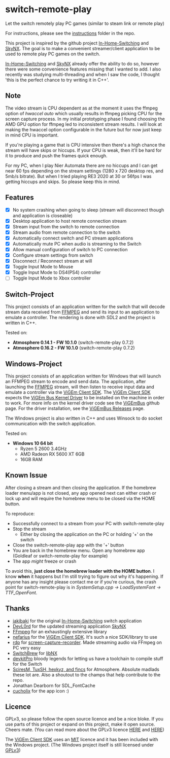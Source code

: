 # switch-remote-play

Let the switch remotely play PC games (similar to steam link or remote play)

For instructions, please see the [instructions](https://github.com/Moehammered/switch-remote-play/blob/master/instructions/Instructions.md) folder in the repo.

This project is inspired by the github project [In-Home-Switching](https://github.com/jakibaki/In-Home-Switching) and [SkyNX](https://github.com/DevL0rd/SkyNX). The goal is to make a convenient streamer/client application to be used to remote play PC games on the switch.

[In-Home-Switching](https://github.com/jakibaki/In-Home-Switching) and [SkyNX](https://github.com/DevL0rd/SkyNX) already offer the ability to do so, however there were some convenience features missing that I wanted to add. I also recently was studying multi-threading and when I saw the code, I thought 'this is the perfect chance to try writing it in C++'.

## Note

The video stream is CPU dependent as at the moment it uses the ffmpeg option of *hwaccel auto* which usually results in ffmpeg picking CPU for the screen capture process. In my initial prototyping phase I found choosing the AMD GPU option for ffmpeg led to inconsistent stream results. I will look at making the hwaccel option configurable in the future but for now just keep in mind CPU is important.

If you're playing a game that is CPU intensive then there's a high chance the stream will have skips or hiccups. If your CPU is weak, then it'll be hard for it to produce and push the frames quick enough.

For my PC, when I play Nier Automata there are no hiccups and I can get near 60 fps depending on the stream settings (1280 x 720 desktop res, and 5mb/s bitrate). But when I tried playing RE3 2020 at 30 or 56fps I was getting hiccups and skips. So please keep this in mind.

## Features

- [x] No system crashing when going to sleep (stream will disconnect though and application is closeable)
- [x] Desktop application to host remote connection stream
- [x] Stream input from the switch to remote connection
- [x] Stream audio from remote connection to the switch
- [x] Automatically connect switch and PC stream applications
- [x] Automatically mute PC when audio is streaming to the Switch
- [x] Allow manual configuration of switch to PC connection
- [x] Configure stream settings from switch
- [x] Disconnect / Reconnect stream at will
- [x] Toggle Input Mode to Mouse
- [x] Toggle Input Mode to DS4(PS4) controller
- [ ] Toggle Input Mode to Xbox controller

## Switch-Project

This project consists of an application written for the switch that will decode stream data received from [FFMPEG](https://github.com/FFmpeg/FFmpeg) and send its input to an application to emulate a controller. The rendering is done with SDL2 and the project is written in C++.

Tested on:

- **Atmosphere 0.14.1 - FW 10.1.0** (switch-remote-play 0.7.2)
- **Atmosphere 0.16.2 - FW 10.1.0** (switch-remote-play 0.7.2)

## Windows-Project

This project consists of an application written for Windows that will launch an FFMPEG stream to encode and send data. The application, after launching the [FFMPEG](https://github.com/FFmpeg/FFmpeg) stream, will then listen to receive input data and emulate a controller via the [ViGEm Client SDK](https://github.com/ViGEm/ViGEmClient). The [ViGEm Client SDK](https://github.com/ViGEm/ViGEmClient) expects the [ViGEm Bus Kernel Driver](https://github.com/ViGEm/ViGEmBus) to be installed on the machine in order to work. For more info on the kernel driver code see the [ViGEmBus](https://github.com/ViGEm/ViGEmBus) github page. For the driver installation, see the [ViGEmBus Releases](https://github.com/ViGEm/ViGEmBus/releases) page.

The Windows project is also written in C++ and uses Winsock to do socket communication with the switch application.

Tested on:

- **Windows 10 64 bit**
  - Ryzen 5 2600 3.4GHz
  - AMD Radeon RX 5600 XT 6GB
  - 16GB RAM

## Known Issue

After closing a stream and then closing the application. If the homebrew loader menu/app is not closed, any app opened next can either crash or lock up and will require the homebrew menu to be closed via the HOME button.

To reproduce:

- Successfully connect to a stream from your PC with switch-remote-play
- Stop the stream
  - Either by closing the application on the PC or holding '+' on the switch
- Close the switch-remote-play app with the '+' button
- You are back in the homebrew menu. Open any homebrew app (Goldleaf or switch-remote-play for example)
- The app *might* freeze or crash

To avoid this, **just close the homebrew loader with the HOME button**. I know **when** it happens but I'm still trying to figure out why it's happening. If anyone has any insight please contact me or if you're curious, the crash point for switch-remote-play is in *SystemSetup.cpp -> LoadSystemFont -> TTF_OpenFont*.

## Thanks

- [jakibaki](https://github.com/jakibaki) for the original [In-Home-Switching](https://github.com/jakibaki/In-Home-Switching) switch application
- [DevL0rd](https://github.com/DevL0rd) for the updated streaming application [SkyNX](https://github.com/DevL0rd/SkyNX)
- [FFmpeg](https://www.ffmpeg.org/) for an exhaustingly extensive library
- [nefarius](https://github.com/nefarius) for the [ViGEm Client SDK](https://github.com/ViGEm/ViGEmClient). It's such a nice SDK/library to use
- [rdp](https://github.com/rdp) for [screen-capture-recorder](https://github.com/rdp/screen-capture-recorder-to-video-windows-free). Made streaming audio via FFmpeg on PC very easy
- [SwitchBrew](https://switchbrew.org/wiki/Main_Page) for [libNX](https://github.com/switchbrew/libnx)
- [devkitPro](https://devkitpro.org/) bloody legends for letting us have a toolchain to compile stuff for the Switch
- [SciresM, TuxSH, hexkyz, and fincs](https://github.com/Atmosphere-NX/Atmosphere) for Atmosphere. Absolute madlads these lot are. Also a shoutout to the champs that help contribute to the repo.
- Jonathan Dearborn for SDL_FontCache
- [cucholix](https://gbatemp.net/members/cucholix.411991/) for the app icon :)

## Licence

GPLv3, so please follow the open source licence and be a nice bloke. If you use parts of this project or expand on this project, make it open source. Cheers mate. (You can read more about the GPLv3 licence [HERE](https://tldrlegal.com/license/gnu-general-public-license-v3-(gpl-3)) and [HERE](https://choosealicense.com/licenses/lgpl-3.0/))

The [ViGEm Client SDK](https://github.com/ViGEm/ViGEmClient) uses an [MIT](https://tldrlegal.com/license/mit-license) licence and it has been included with the Windows project. (The Windows project itself is still licensed under [GPLv3](https://tldrlegal.com/license/gnu-general-public-license-v3-(gpl-3)))
